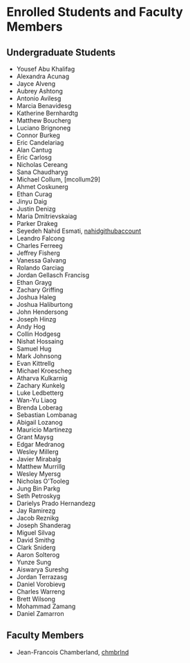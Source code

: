 Enrolled Students and Faculty Members
=====================================


Undergraduate Students
----------------------

* Yousef Abu Khalifag
* Alexandra Acunag
* Jayce Alveng
* Aubrey Ashtong
* Antonio Avilesg
* Marcia Benavidesg
* Katherine Bernhardtg
* Matthew Boucherg
* Luciano Brignoneg
* Connor Burkeg
* Eric Candelariag
* Alan Cantug
* Eric Carlosg
* Nicholas Cereang
* Sana Chaudharyg
* Michael Collum, [mcollum29]
* Ahmet Coskunerg
* Ethan Curag
* Jinyu Daig
* Justin Denizg
* Maria Dmitrievskaiag
* Parker Drakeg
* Seyedeh Nahid Esmati, [nahidgithubaccount](https://github.com/nahidgithubaccount)
* Leandro Falcong
* Charles Ferreeg
* Jeffrey Fisherg
* Vanessa Galvang
* Rolando Garciag
* Jordan Gellasch Francisg
* Ethan Grayg
* Zachary Griffing
* Joshua Haleg
* Joshua Haliburtong
* John Hendersong
* Joseph Hinzg
* Andy Hog
* Collin Hodgesg
* Nishat Hossaing
* Samuel Hug
* Mark Johnsong
* Evan Kittrellg
* Michael Kroescheg
* Atharva Kulkarnig
* Zachary Kunkelg
* Luke Ledbetterg
* Wan-Yu Liaog
* Brenda Loberag
* Sebastian Lombanag
* Abigail Lozanog
* Mauricio Martinezg
* Grant Maysg
* Edgar Medranog
* Wesley Millerg
* Javier Mirabalg
* Matthew Murrillg
* Wesley Myersg
* Nicholas O'Tooleg
* Jung Bin Parkg
* Seth Petroskyg
* Darielys Prado Hernandezg
* Jay Ramirezg
* Jacob Reznikg
* Joseph Shanderag
* Miguel Silvag
* David Smithg
* Clark Sniderg
* Aaron Solterog
* Yunze Sung
* Aiswarya Sureshg
* Jordan Terrazasg
* Daniel Vorobievg
* Charles Warreng
* Brett Wilsong
* Mohammad Zamang
* Daniel Zamarron


Faculty Members
---------------

* Jean-Francois Chamberland, [chmbrlnd](https://github.com/chmbrlnd)

